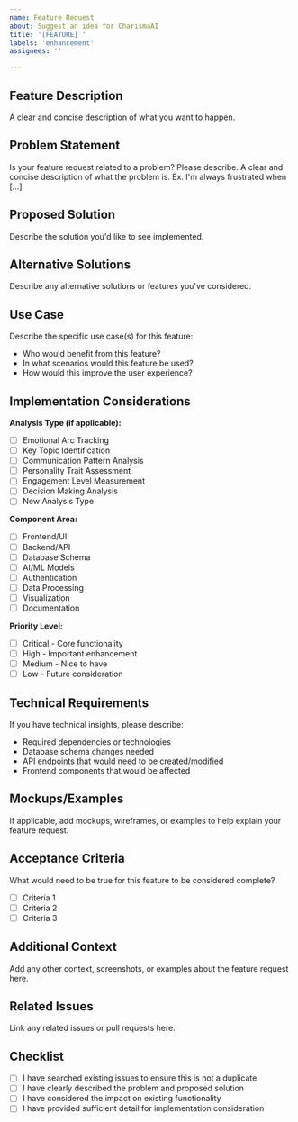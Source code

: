 ```yaml
---
name: Feature Request
about: Suggest an idea for CharismaAI
title: '[FEATURE] '
labels: 'enhancement'
assignees: ''

---
```


## Feature Description
A clear and concise description of what you want to happen.

## Problem Statement
Is your feature request related to a problem? Please describe.
A clear and concise description of what the problem is. Ex. I'm always frustrated when [...]

## Proposed Solution
Describe the solution you'd like to see implemented.

## Alternative Solutions
Describe any alternative solutions or features you've considered.

## Use Case
Describe the specific use case(s) for this feature:
- Who would benefit from this feature?
- In what scenarios would this feature be used?
- How would this improve the user experience?

## Implementation Considerations
**Analysis Type (if applicable):**
- [ ] Emotional Arc Tracking
- [ ] Key Topic Identification  
- [ ] Communication Pattern Analysis
- [ ] Personality Trait Assessment
- [ ] Engagement Level Measurement
- [ ] Decision Making Analysis
- [ ] New Analysis Type

**Component Area:**
- [ ] Frontend/UI
- [ ] Backend/API
- [ ] Database Schema
- [ ] AI/ML Models
- [ ] Authentication
- [ ] Data Processing
- [ ] Visualization
- [ ] Documentation

**Priority Level:**
- [ ] Critical - Core functionality
- [ ] High - Important enhancement
- [ ] Medium - Nice to have
- [ ] Low - Future consideration

## Technical Requirements
If you have technical insights, please describe:
- Required dependencies or technologies
- Database schema changes needed
- API endpoints that would need to be created/modified
- Frontend components that would be affected

## Mockups/Examples
If applicable, add mockups, wireframes, or examples to help explain your feature request.

## Acceptance Criteria
What would need to be true for this feature to be considered complete?
- [ ] Criteria 1
- [ ] Criteria 2
- [ ] Criteria 3

## Additional Context
Add any other context, screenshots, or examples about the feature request here.

## Related Issues
Link any related issues or pull requests here.

## Checklist
- [ ] I have searched existing issues to ensure this is not a duplicate
- [ ] I have clearly described the problem and proposed solution
- [ ] I have considered the impact on existing functionality
- [ ] I have provided sufficient detail for implementation consideration